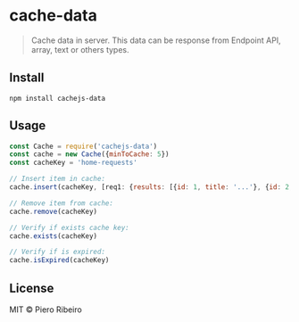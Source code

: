# cache-data

> Cache data in server. This data can be response from Endpoint API, array, text or others types.

## Install

```shell
npm install cachejs-data
```

## Usage

```js
const Cache = require('cachejs-data')
const cache = new Cache({minToCache: 5})
const cacheKey = 'home-requests'

// Insert item in cache:
cache.insert(cacheKey, [req1: {results: [{id: 1, title: '...'}, {id: 2, title: '...'}]}])

// Remove item from cache:
cache.remove(cacheKey)

// Verify if exists cache key:
cache.exists(cacheKey)

// Verify if is expired:
cache.isExpired(cacheKey)
```

## License

MIT © Piero Ribeiro